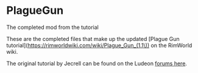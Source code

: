# PlagueGun
The completed mod from the tutorial

These are the completed files that make up the updated [Plague Gun tutorial](https://rimworldwiki.com/wiki/Plague_Gun_(1.1\)) on the RimWorld wiki.

The original tutorial by Jecrell can be found on the Ludeon [forums here](https://ludeon.com/forums/index.php?topic=33219.0).
